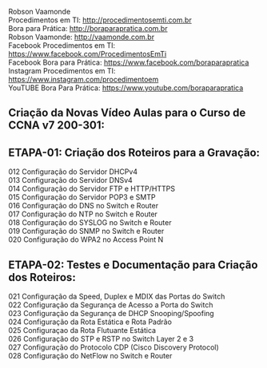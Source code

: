 Robson Vaamonde<br>
Procedimentos em TI: http://procedimentosemti.com.br<br>
Bora para Prática: http://boraparapratica.com.br<br>
Robson Vaamonde: http://vaamonde.com.br<br>
Facebook Procedimentos em TI: https://www.facebook.com/ProcedimentosEmTi<br>
Facebook Bora para Prática: https://www.facebook.com/boraparapratica<br>
Instagram Procedimentos em TI: https://www.instagram.com/procedimentoem<br>
YouTUBE Bora Para Prática: https://www.youtube.com/boraparapratica<br>

## **Criação da Novas Vídeo Aulas para o Curso de CCNA v7 200-301:**

## **ETAPA-01: Criação dos Roteiros para a Gravação:**
012 Configuração do Servidor DHCPv4<br>
013 Configuração do Servidor DNSv4<br>
014 Configuração do Servidor FTP e HTTP/HTTPS<br>
015 Configuração do Servidor POP3 e SMTP<br>
016 Configuração do DNS no Switch e Router<br>
017 Configuração do NTP no Switch e Router<br>
018 Configuração do SYSLOG no Switch e Router<br>
019 Configuração do SNMP no Switch e Router<br>
020 Configuração do WPA2 no Access Point N

## **ETAPA-02: Testes e Documentação para Criação dos Roteiros:**
021 Configuração da Speed, Duplex e MDIX das Portas do Switch<br>
022 Configuração da Segurança de Acesso a Porta do Switch<br>
023 Configuração da Segurança de DHCP Snooping/Spoofing<br>
024 Configuração da Rota Estática e Rota Padrão<br>
025 Configuraçao da Rota Flutuante Estática<br>
026 Configuração do STP e RSTP no Switch Layer 2 e 3<br>
027 Configuração do Protocolo CDP (Cisco Discovery Protocol)<br>
028 Configuração do NetFlow no Switch e Router<br>
